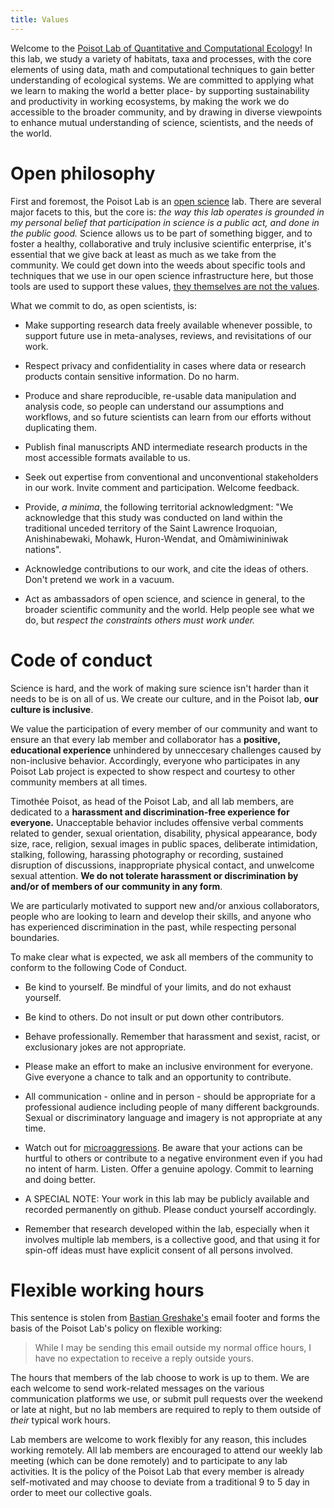 ```yaml
---
title: Values
---
```


Welcome to the [Poisot Lab of Quantitative and Computational
Ecology](http://poisotlab.io/)! In this lab, we study a variety of habitats,
taxa and processes, with the core elements of using data, math and computational
techniques to gain better understanding of ecological systems. We are committed
to applying what we learn to making the world a better place- by supporting
sustainability and productivity in working ecosystems, by making the work we do
accessible to the broader community, and by drawing in diverse viewpoints to
enhance mutual understanding of science, scientists, and the needs of the world.

# Open philosophy

First and foremost, the Poisot Lab is an [open
science](https://en.wikipedia.org/wiki/Open_science) lab. There are several
major facets to this, but the core is: *the way this lab operates is grounded in
my personal belief that participation in science is a public act, and done in
the public good.* Science allows us to be part of something bigger, and to
foster a healthy, collaborative and truly inclusive scientific enterprise, it's
essential that we give back at least as much as we take from the community. We
could get down into the weeds about specific tools and techniques that we use in
our open science infrastructure here, but those tools are used to support these
values, [they themselves are not the
values](http://www.datacarpentry.org/blog/soft-skills/).

What we commit to do, as open scientists, is:

* Make supporting research data freely available whenever possible, to support
  future use in meta-analyses, reviews, and revisitations of our work.

* Respect privacy and confidentiality in cases where data or research products
  contain sensitive information. Do no harm.

* Produce and share reproducible, re-usable data manipulation and analysis code,
  so people can understand our assumptions and workflows, and so future
  scientists can learn from our efforts without duplicating them.

* Publish final manuscripts AND intermediate research products in the most
  accessible formats available to us.

* Seek out expertise from conventional and unconventional stakeholders in our
  work. Invite comment and participation. Welcome feedback.

* Provide, *a minima*, the following territorial acknowledgment: "We acknowledge
  that this study was conducted on land within the traditional unceded territory
  of the Saint Lawrence Iroquoian, Anishinabewaki, Mohawk, Huron-Wendat, and
  Omàmiwininiwak nations".

* Acknowledge contributions to our work, and cite the ideas of others. Don't
  pretend we work in a vacuum.

* Act as ambassadors of open science, and science in general, to the broader
  scientific community and the world. Help people see what we do, but *respect
  the constraints others must work under.*

# Code of conduct

Science is hard, and the work of making sure science isn't harder than it needs
to be is on all of us. We create our culture, and in the Poisot lab, **our
culture is inclusive**.

We value the participation of every member of our community and want to ensure
an that every lab member and collaborator has a **positive, educational
experience** unhindered by unneccesary challenges caused by non-inclusive
behavior. Accordingly, everyone who participates in any Poisot Lab project is
expected to show respect and courtesy to other community members at all times.

Timothée Poisot, as head of the Poisot Lab, and all lab members, are dedicated
to a **harassment and discrimination-free experience for everyone.**
Unacceptable behavior includes offensive verbal comments related to gender,
sexual orientation, disability, physical appearance, body size, race, religion,
sexual images in public spaces, deliberate intimidation, stalking, following,
harassing photography or recording, sustained disruption of discussions,
inappropriate physical contact, and unwelcome sexual attention. **We do not
tolerate harassment or discrimination by and/or of members of our community in
any form**.

We are particularly motivated to support new and/or anxious collaborators,
people who are looking to learn and develop their skills, and anyone who has
experienced discrimination in the past, while respecting personal boundaries.

To make clear what is expected, we ask all members of the community to conform
to the following Code of Conduct.

* Be kind to yourself. Be mindful of your limits, and do not exhaust yourself.

* Be kind to others. Do not insult or put down other contributors.

* Behave professionally. Remember that harassment and sexist, racist, or
  exclusionary jokes are not appropriate.

* Please make an effort to make an inclusive environment for everyone. Give
  everyone a chance to talk and an opportunity to contribute.

* All communication - online and in person - should be appropriate for a
  professional audience including people of many different backgrounds. Sexual
  or discriminatory language and imagery is not appropriate at any time.

* Watch out for
  [microaggressions](https://en.wikipedia.org/wiki/Microaggression). Be aware
  that your actions can be hurtful to others or contribute to a negative
  environment even if you had no intent of harm. Listen. Offer a genuine
  apology. Commit to learning and doing better.

* A SPECIAL NOTE: Your work in this lab may be publicly available and recorded
  permanently on github. Please conduct yourself accordingly.

* Remember that research developed within the lab, especially when it involves
  multiple lab members, is a collective good, and that using it for spin-off
  ideas must have explicit consent of all persons involved.

# Flexible working hours

This sentence is stolen from [Bastian
Greshake's](https://github.com/gedankenstuecke) email footer and forms the basis
of the Poisot Lab's policy on flexible working:

> While I may be sending this email outside my normal office hours, I have no
> expectation to receive a reply outside yours.

The hours that members of the lab choose to work is up to them. We are each
welcome to send work-related messages on the various communication platforms we
use, or submit pull requests over the weekend or late at night, but no lab
members are required to reply to them outside of *their* typical work hours.

Lab members are welcome to work flexibly for any reason, this includes working
remotely. All lab members are encouraged to attend our weekly lab meeting (which
can be done remotely) and to participate to any lab activities. It is the policy
of the Poisot Lab that every member is already self-motivated and may choose to
deviate from a traditional 9 to 5 day in order to meet our collective goals.